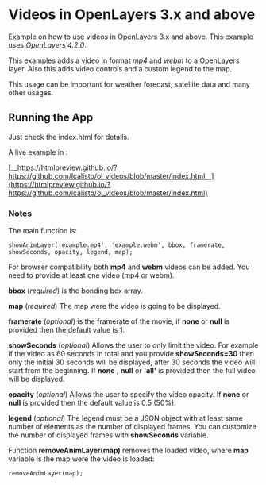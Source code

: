 # Videos in OpenLayers 3.x and above

Example on how to use videos in OpenLayers 3.x and above. This example uses _OpenLayers 4.2.0_.

This examples adds a video in format _mp4_ and _webm_ to a OpenLayers layer. Also this adds video controls and a custom legend to the map.

This usage can be important for weather forecast, satellite data and many other usages.

## Running the App

Just check the index.html for details.

A live example in :

[__https://htmlpreview.github.io/?https://github.com/lcalisto/ol_videos/blob/master/index.html__](https://htmlpreview.github.io/?https://github.com/lcalisto/ol_videos/blob/master/index.html)

### Notes

The main function is:
```
showAnimLayer('example.mp4', 'example.webm', bbox, framerate, showSeconds, opacity, legend, map);
```

For browser compatibility both __mp4__ and __webm__ videos can be added. You need to provide at least one video (mp4 or webm).

__bbox__ (_required_) is the bonding box array. 

__map__ (_required_) The map were the video is going to be displayed.

__framerate__ (_optional_) is the framerate of the movie, if __none__ or __null__ is provided then the default value is 1.

__showSeconds__ (_optional_) Allows the user to only limit the video. For example if the video as 60 seconds in total and you provide __showSeconds=30__ then only the initial 30 seconds will be displayed, after 30 seconds the video will start from the beginning. If __none__ , __null__ or __'all'__ is provided then the full video will be displayed.


__opacity__ (_optional_) Allows the user to specify the video opacity. If __none__ or __null__ is provided then the default value is 0.5 (50%).

__legend__ (_optional_) The legend must be a JSON object with at least same number of elements as the number of displayed frames. You can customize the number of displayed frames with __showSeconds__ variable.


Function __removeAnimLayer(map)__ removes the loaded video, where __map__ variable is the map were the video is loaded:
```
removeAnimLayer(map);
```
